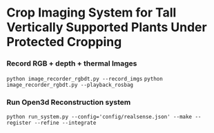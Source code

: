 # Crop Imaging System for Tall Vertically Supported Plants Under Protected Cropping

### Record RGB + depth + thermal Images
`python image_recorder_rgbdt.py --record_imgs`
`python image_recorder_rgbdt.py --playback_rosbag`

### Run Open3d Reconstruction system
`python run_system.py --config='config/realsense.json' --make --register --refine --integrate`
